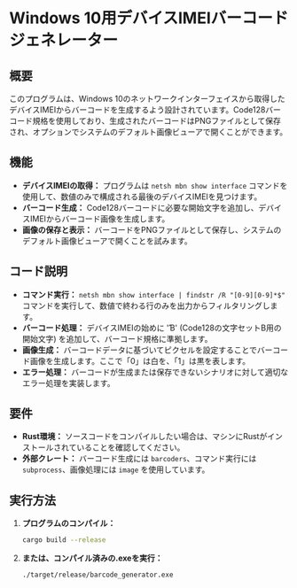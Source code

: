 
# Windows 10用デバイスIMEIバーコードジェネレーター

## 概要
このプログラムは、Windows 10のネットワークインターフェイスから取得したデバイスIMEIからバーコードを生成するよう設計されています。Code128バーコード規格を使用しており、生成されたバーコードはPNGファイルとして保存され、オプションでシステムのデフォルト画像ビューアで開くことができます。

## 機能
- **デバイスIMEIの取得：** プログラムは `netsh mbn show interface` コマンドを使用して、数値のみで構成される最後のデバイスIMEIを見つけます。
- **バーコード生成：** Code128バーコードに必要な開始文字を追加し、デバイスIMEIからバーコード画像を生成します。
- **画像の保存と表示：** バーコードをPNGファイルとして保存し、システムのデフォルト画像ビューアで開くことを試みます。

## コード説明
- **コマンド実行：** `netsh mbn show interface | findstr /R "[0-9][0-9]*$"` コマンドを実行して、数値で終わる行のみを出力からフィルタリングします。
- **バーコード処理：** デバイスIMEIの始めに 'Ɓ' (Code128の文字セットB用の開始文字) を追加して、バーコード規格に準拠します。
- **画像生成：** バーコードデータに基づいてピクセルを設定することでバーコード画像を生成します。ここで「0」は白を、「1」は黒を表します。
- **エラー処理：** バーコードが生成または保存できないシナリオに対して適切なエラー処理を実装します。

## 要件
- **Rust環境：** ソースコードをコンパイルしたい場合は、マシンにRustがインストールされていることを確認してください。
- **外部クレート：** バーコード生成には `barcoders`、コマンド実行には `subprocess`、画像処理には `image` を使用しています。

## 実行方法
1. **プログラムのコンパイル：**
   ```bash
   cargo build --release
2. **または、コンパイル済みの.exeを実行：**
   ```bash
   ./target/release/barcode_generator.exe